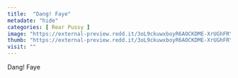 ```yaml
---
title:  "Dang! Faye"
metadate: "hide"
categories: [ Rear Pussy ]
image: "https://external-preview.redd.it/3oL9ckuwxboyR6AOCKDME-XrUGhFRY7rGEsjZEhVtcs.jpg?auto=webp&s=f2d3053eb58ed4e88194cee5f57abe627be34fb9"
thumb: "https://external-preview.redd.it/3oL9ckuwxboyR6AOCKDME-XrUGhFRY7rGEsjZEhVtcs.jpg?width=960&crop=smart&auto=webp&s=b8660283b7aa962698750dd3f3151cd5eeb257ef"
visit: ""
---
```

Dang! Faye
